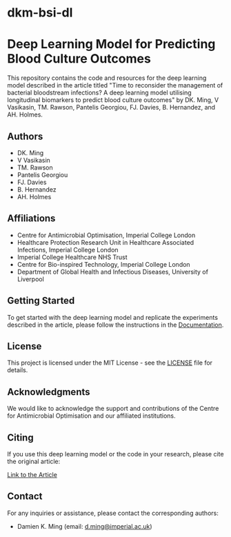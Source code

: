 # dkm-bsi-dl

# Deep Learning Model for Predicting Blood Culture Outcomes

This repository contains the code and resources for the deep learning model described in the article titled "Time to reconsider the management of bacterial bloodstream infections? A deep learning model utilising longitudinal biomarkers to predict blood culture outcomes" by DK. Ming, V Vasikasin, TM. Rawson, Pantelis Georgiou, FJ. Davies, B. Hernandez, and AH. Holmes.

## Authors

- DK. Ming
- V Vasikasin
- TM. Rawson
- Pantelis Georgiou
- FJ. Davies
- B. Hernandez
- AH. Holmes

## Affiliations

- Centre for Antimicrobial Optimisation, Imperial College London
- Healthcare Protection Research Unit in Healthcare Associated Infections, Imperial College London
- Imperial College Healthcare NHS Trust
- Centre for Bio-inspired Technology, Imperial College London
- Department of Global Health and Infectious Diseases, University of Liverpool

## Getting Started

To get started with the deep learning model and replicate the experiments described in the article, please follow the instructions in the [Documentation](docs/README.md).

## License

This project is licensed under the MIT License - see the [LICENSE](LICENSE) file for details.

## Acknowledgments

We would like to acknowledge the support and contributions of the Centre for Antimicrobial Optimisation and our affiliated institutions.

## Citing

If you use this deep learning model or the code in your research, please cite the original article:

[Link to the Article](https://example.com/article)

## Contact

For any inquiries or assistance, please contact the corresponding authors:

- Damien K. Ming (email: d.ming@imperial.ac.uk)
